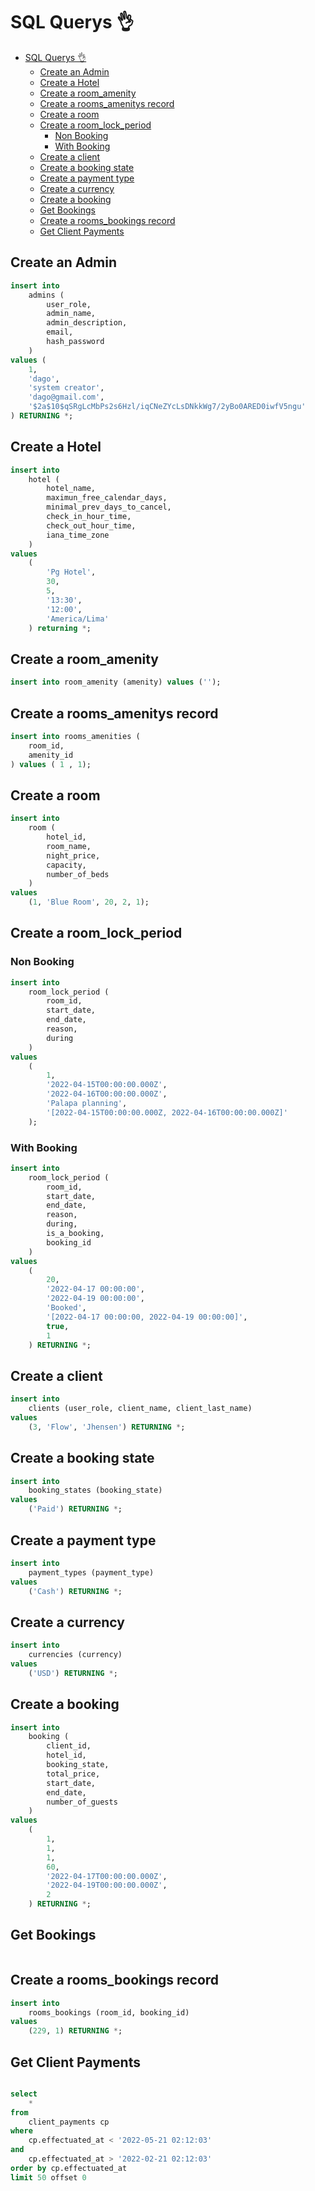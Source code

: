 #   SQL Querys 👌️

- [SQL Querys 👌️](#sql-querys-️)
	- [Create an Admin](#create-an-admin)
	- [Create a Hotel](#create-a-hotel)
	- [Create a room_amenity](#create-a-room_amenity)
	- [Create a rooms_amenitys record](#create-a-rooms_amenitys-record)
	- [Create a room](#create-a-room)
	- [Create a room_lock_period](#create-a-room_lock_period)
		- [Non Booking](#non-booking)
		- [With Booking](#with-booking)
	- [Create a client](#create-a-client)
	- [Create a booking state](#create-a-booking-state)
	- [Create a payment type](#create-a-payment-type)
	- [Create a currency](#create-a-currency)
	- [Create a booking](#create-a-booking)
	- [Get Bookings](#get-bookings)
	- [Create a rooms_bookings record](#create-a-rooms_bookings-record)
	- [Get Client Payments](#get-client-payments)


## Create an Admin
```sql
insert into 
	admins (
		user_role,
		admin_name,
		admin_description,
		email,
		hash_password
	)
values (
	1,
	'dago',
	'system creator',
	'dago@gmail.com',
	'$2a$10$qSRgLcMbPs2s6Hzl/iqCNeZYcLsDNkkWg7/2yBo0ARED0iwfV5ngu'
) RETURNING *;
```
## Create a Hotel
```sql
insert into
	hotel (
		hotel_name,
		maximun_free_calendar_days,
		minimal_prev_days_to_cancel,
		check_in_hour_time,
		check_out_hour_time,
		iana_time_zone
	)
values
	(
		'Pg Hotel',
		30,
		5,
		'13:30',
		'12:00',
		'America/Lima'
	) returning *;
```
## Create a room_amenity
```sql
insert into room_amenity (amenity) values ('');
```

## Create a rooms_amenitys record
```sql
insert into rooms_amenities (
	room_id,
	amenity_id
) values ( 1 , 1);
```
## Create a room
```sql
insert into
	room (
		hotel_id,
		room_name,
		night_price,
		capacity,
		number_of_beds
	)
values
	(1, 'Blue Room', 20, 2, 1);
```

## Create a room_lock_period

### Non Booking
```sql
insert into
	room_lock_period (
		room_id, 
		start_date, 
		end_date, 
		reason,
		during
	)
values
	(
		1,
		'2022-04-15T00:00:00.000Z',
		'2022-04-16T00:00:00.000Z',
		'Palapa planning',
		'[2022-04-15T00:00:00.000Z, 2022-04-16T00:00:00.000Z]'
	);
```

### With Booking
```sql
insert into
	room_lock_period (
		room_id,
		start_date,
		end_date,
		reason,
		during,
		is_a_booking,
		booking_id
	)
values
	(
		20,
		'2022-04-17 00:00:00',
		'2022-04-19 00:00:00',
		'Booked',
		'[2022-04-17 00:00:00, 2022-04-19 00:00:00]',
		true,
		1
	) RETURNING *;
```
 
## Create a client
```sql 
insert into
	clients (user_role, client_name, client_last_name)
values
	(3, 'Flow', 'Jhensen') RETURNING *;
```
 
## Create a booking state
```sql 
insert into
	booking_states (booking_state)
values
	('Paid') RETURNING *;
```
 
## Create a payment type
```sql
insert into
	payment_types (payment_type)
values
	('Cash') RETURNING *;
```
 
## Create a currency
```sql 
insert into
	currencies (currency)
values
	('USD') RETURNING *;
```
 
## Create a booking
```sql
insert into
    booking (
        client_id,
        hotel_id,
        booking_state,
        total_price,
        start_date,
        end_date,
        number_of_guests
    )
values
    (
        1,
        1,
        1,
        60,
        '2022-04-17T00:00:00.000Z',
        '2022-04-19T00:00:00.000Z',
        2
    ) RETURNING *;
```

## Get Bookings

```sql

```
 
## Create a rooms_bookings record
```sql
insert into
	rooms_bookings (room_id, booking_id)
values
	(229, 1) RETURNING *;
```


## Get Client Payments
```sql

select 
	*
from 
	client_payments cp
where 
	cp.effectuated_at < '2022-05-21 02:12:03'
and 
	cp.effectuated_at > '2022-02-21 02:12:03'
order by cp.effectuated_at
limit 50 offset 0

```